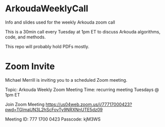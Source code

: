 # ArkoudaWeeklyCall
Info and slides used for the weekly Arkouda zoom call

This is a 30min call every Tuesday at 1pm ET to discuss Arkouda algorithms, code, and methods.

This repo will probably hold PDFs mostly.

# Zoom Invite

Michael Merrill is inviting you to a scheduled Zoom meeting.

Topic: Arkouda Weekly Zoom Meeting
Time: recurring meeting Tuesdays @ 1pm ET

Join Zoom Meeting
https://us04web.zoom.us/j/77717000423?pwd=TGlmaUN3L2hScFovTy9NRXNnUTE5dz09

Meeting ID: 777 1700 0423
Passcode: kjM3WS

